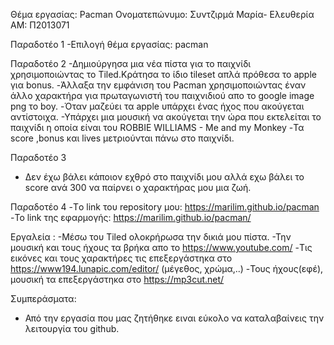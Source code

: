 Θέμα εργασίας: Pacman
Ονοματεπώνυμο: Συντζιρμά Μαρία- Ελευθερία
ΑΜ: Π2013071

Παραδοτέο 1
-Επιλογή θέμα εργασίας: pacman

Παραδοτέο 2
-Δημιούργησα μια νέα πίστα για το παιχνίδι χρησιμοποιώντας το Tiled.Κράτησα το ίδιο tileset απλά πρόθεσα το apple για bonus.
-Άλλαξα την εμφάνιση του Pacman χρησιμοποιώντας έναν άλλο χαρακτήρα για πρωταγωνιστή του παιχνιδιού απο το google image png το boy.
-Όταν μαζεύει τα apple υπάρχει ένας ήχος που ακούγεται αντίστοιχα.
-Υπάρχει μια μουσική να ακούγεται την ώρα που εκτελείται το παιχνίδι η οποία είναι του ROBBIE WILLIAMS - Me and my Monkey
-Τα score ,bonus και lives μετριούνται πάνω στο παιχνίδι.

Παραδοτέο 3
- Δεν έχω βάλει κάποιον εχθρό στο παιχνίδι μου αλλά εχω βάλει το score ανά 300 να παίρνει ο χαρακτήρας μου μια ζωή.

Παραδοτέο 4
-Tο link του repository μου: https://marilim.github.io/pacman
-Το link της εφαρμογής:  https://marilim.github.io/pacman/

Εργαλεία :
-Μέσω του Tiled ολοκρήρωσα την δικιά μου πίστα. 
-Την μουσική και τους ήχους τα βρήκα απο το https://www.youtube.com/ 
-Τις εικόνες και τους χαρακτήρες τις επεξεργάστηκα στο https://www194.lunapic.com/editor/ (μέγεθος, χρώμα,..) 
-Τους ήχους(εφέ), μουσική τα επεξεργάστηκα στο https://mp3cut.net/

Συμπεράσματα: 
- Από την εργασία που μας ζητήθηκε ειναι εύκολο να καταλαβαίνεις την λειτουργία του github.
